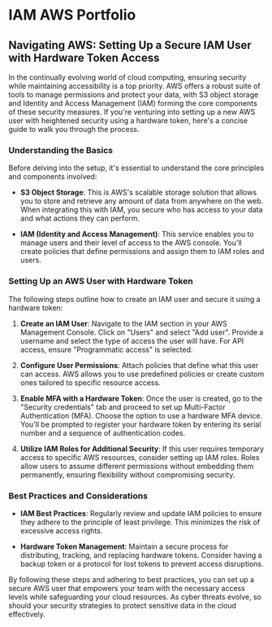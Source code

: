 # IAM AWS Portfolio

## Navigating AWS: Setting Up a Secure IAM User with Hardware Token Access

In the continually evolving world of cloud computing, ensuring security while maintaining accessibility is a top priority. AWS offers a robust suite of tools to manage permissions and protect your data, with S3 object storage and Identity and Access Management (IAM) forming the core components of these security measures. If you're venturing into setting up a new AWS user with heightened security using a hardware token, here's a concise guide to walk you through the process.

### Understanding the Basics

Before delving into the setup, it's essential to understand the core principles and components involved:

- **S3 Object Storage**: This is AWS's scalable storage solution that allows you to store and retrieve any amount of data from anywhere on the web. When integrating this with IAM, you secure who has access to your data and what actions they can perform.

- **IAM (Identity and Access Management)**: This service enables you to manage users and their level of access to the AWS console. You'll create policies that define permissions and assign them to IAM roles and users.

### Setting Up an AWS User with Hardware Token

The following steps outline how to create an IAM user and secure it using a hardware token:

1. **Create an IAM User**: Navigate to the IAM section in your AWS Management Console. Click on "Users" and select "Add user". Provide a username and select the type of access the user will have. For API access, ensure "Programmatic access" is selected.

2. **Configure User Permissions**: Attach policies that define what this user can access. AWS allows you to use predefined policies or create custom ones tailored to specific resource access.

3. **Enable MFA with a Hardware Token**: Once the user is created, go to the "Security credentials" tab and proceed to set up Multi-Factor Authentication (MFA). Choose the option to use a hardware MFA device. You'll be prompted to register your hardware token by entering its serial number and a sequence of authentication codes.

4. **Utilize IAM Roles for Additional Security**: If this user requires temporary access to specific AWS resources, consider setting up IAM roles. Roles allow users to assume different permissions without embedding them permanently, ensuring flexibility without compromising security.

### Best Practices and Considerations

- **IAM Best Practices**: Regularly review and update IAM policies to ensure they adhere to the principle of least privilege. This minimizes the risk of excessive access rights.

- **Hardware Token Management**: Maintain a secure process for distributing, tracking, and replacing hardware tokens. Consider having a backup token or a protocol for lost tokens to prevent access disruptions.

By following these steps and adhering to best practices, you can set up a secure AWS user that empowers your team with the necessary access levels while safeguarding your cloud resources. As cyber threats evolve, so should your security strategies to protect sensitive data in the cloud effectively.
